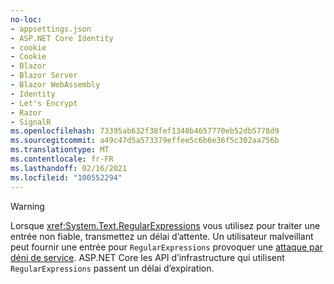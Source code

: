 ```yaml
---
no-loc:
- appsettings.json
- ASP.NET Core Identity
- cookie
- Cookie
- Blazor
- Blazor Server
- Blazor WebAssembly
- Identity
- Let's Encrypt
- Razor
- SignalR
ms.openlocfilehash: 73395ab632f38fef1348b4657770eb52db5778d9
ms.sourcegitcommit: a49c47d5a573379effee5c6b6e36f5c302aa756b
ms.translationtype: MT
ms.contentlocale: fr-FR
ms.lasthandoff: 02/16/2021
ms.locfileid: "100552294"
---
```

> [!WARNING]
> Lorsque <xref:System.Text.RegularExpressions> vous utilisez pour traiter une entrée non fiable, transmettez un délai d’attente. Un utilisateur malveillant peut fournir une entrée pour `RegularExpressions` provoquer une [attaque par déni de service](https://www.us-cert.gov/ncas/tips/ST04-015). ASP.NET Core les API d’infrastructure qui utilisent `RegularExpressions` passent un délai d’expiration.
